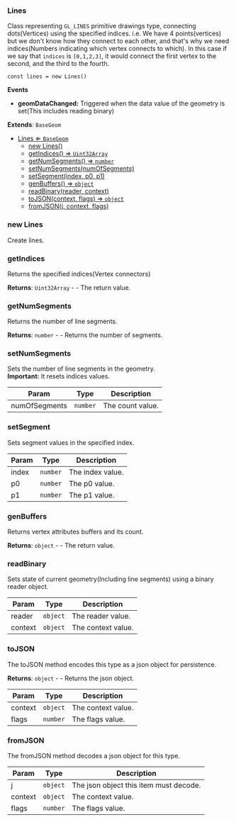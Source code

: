 <a name="Lines"></a>

### Lines 
Class representing `GL_LINES` primitive drawings type, connecting dots(Vertices) using the specified indices.
i.e. We have 4 points(vertices) but we don't know how they connect to each other,
and that's why we need indices(Numbers indicating which vertex connects to which).
In this case if we say that `indices` is `[0,1,2,3]`, it would connect the first vertex to the second,
and the third to the fourth.

```
const lines = new Lines()
```

**Events**
* **geomDataChanged:** Triggered when the data value of the geometry is set(This includes reading binary)


**Extends**: <code>BaseGeom</code>  

* [Lines ⇐ <code>BaseGeom</code>](#Lines)
    * [new Lines()](#new-Lines)
    * [getIndices() ⇒ <code>Uint32Array</code>](#getIndices)
    * [getNumSegments() ⇒ <code>number</code>](#getNumSegments)
    * [setNumSegments(numOfSegments)](#setNumSegments)
    * [setSegment(index, p0, p1)](#setSegment)
    * [genBuffers() ⇒ <code>object</code>](#genBuffers)
    * [readBinary(reader, context)](#readBinary)
    * [toJSON(context, flags) ⇒ <code>object</code>](#toJSON)
    * [fromJSON(j, context, flags)](#fromJSON)

<a name="new_Lines_new"></a>

### new Lines
Create lines.

<a name="Lines+getIndices"></a>

### getIndices
Returns the specified indices(Vertex connectors)


**Returns**: <code>Uint32Array</code> - - The return value.  
<a name="Lines+getNumSegments"></a>

### getNumSegments
Returns the number of line segments.


**Returns**: <code>number</code> - - Returns the number of segments.  
<a name="Lines+setNumSegments"></a>

### setNumSegments
Sets the number of line segments in the geometry.<br>
**Important:** It resets indices values.



| Param | Type | Description |
| --- | --- | --- |
| numOfSegments | <code>number</code> | The count value. |

<a name="Lines+setSegment"></a>

### setSegment
Sets segment values in the specified index.



| Param | Type | Description |
| --- | --- | --- |
| index | <code>number</code> | The index value. |
| p0 | <code>number</code> | The p0 value. |
| p1 | <code>number</code> | The p1 value. |

<a name="Lines+genBuffers"></a>

### genBuffers
Returns vertex attributes buffers and its count.


**Returns**: <code>object</code> - - The return value.  
<a name="Lines+readBinary"></a>

### readBinary
Sets state of current geometry(Including line segments) using a binary reader object.



| Param | Type | Description |
| --- | --- | --- |
| reader | <code>object</code> | The reader value. |
| context | <code>object</code> | The context value. |

<a name="Lines+toJSON"></a>

### toJSON
The toJSON method encodes this type as a json object for persistence.


**Returns**: <code>object</code> - - Returns the json object.  

| Param | Type | Description |
| --- | --- | --- |
| context | <code>object</code> | The context value. |
| flags | <code>number</code> | The flags value. |

<a name="Lines+fromJSON"></a>

### fromJSON
The fromJSON method decodes a json object for this type.



| Param | Type | Description |
| --- | --- | --- |
| j | <code>object</code> | The json object this item must decode. |
| context | <code>object</code> | The context value. |
| flags | <code>number</code> | The flags value. |

